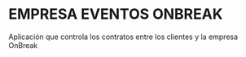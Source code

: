 # EMPRESA EVENTOS ONBREAK
Aplicación que controla los contratos entre los clientes y la empresa OnBreak
